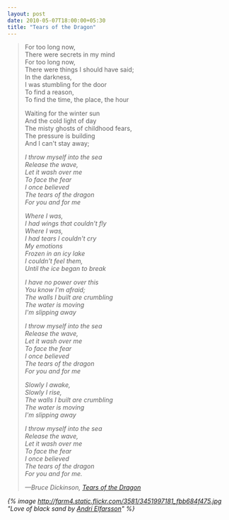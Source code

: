 ```yaml
---
layout: post
date: 2010-05-07T18:00:00+05:30
title: "Tears of the Dragon"
---
```


> For too long now,<br>
> There were secrets in my mind<br>
> For too long now,<br>
> There were things I should have said;<br>
> In the darkness,<br>
> I was stumbling for the door<br>
> To find a reason,<br>
> To find the time, the place, the hour
>
> Waiting for the winter sun<br>
> And the cold light of day<br>
> The misty ghosts of childhood fears,<br>
> The pressure is building<br>
> And I can't stay away;
>
> <em>I throw myself into the sea<br>
> Release the wave,<br>
> Let it wash over me<br>
> To face the fear<br>
> I once believed<br>
> The tears of the dragon<br>
> For you and for me
>
> Where I was,<br>
> I had wings that couldn't fly<br>
> Where I was,<br>
> I had tears I couldn't cry<br>
> My emotions<br>
> Frozen in an icy lake<br>
> I couldn't feel them,<br>
> Until the ice began to break
>
> I have no power over this<br>
> You know I'm afraid;<br>
> The walls I built are crumbling<br>
> The water is moving<br>
> I'm slipping away</em>
>
> <em>I throw myself into the sea<br>
> Release the wave,<br>
> Let it wash over me<br>
> To face the fear<br>
> I once believed<br>
> The tears of the dragon<br>
> For you and for me
>
> Slowly I awake,<br>
> Slowly I rise,<br>
> The walls I built are crumbling<br>
> The water is moving<br>
> I'm slipping away</em>
>
> <em>I throw myself into the sea<br>
> Release the wave,<br>
> Let it wash over me<br>
> To face the fear<br>
> I once believed<br>
> The tears of the dragon<br>
> For you and for me.
>
> —Bruce Dickinson, [<cite>Tears of the Dragon</cite>][totd]

{% image http://farm4.static.flickr.com/3581/3451997181_fbb684f475.jpg "Love of black sand by <a href='http://www.flickr.com/photos/andriel/'>Andri Elfarsson</a>" %}

[totd]: http://en.wikipedia.org/wiki/Tears_Of_The_Dragon